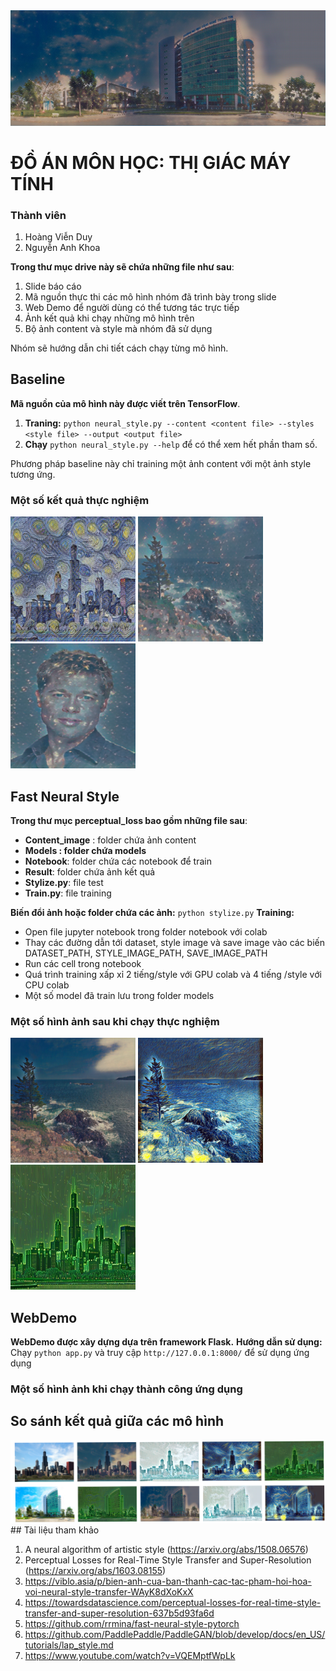
<img src='result image/perceptual loss result/2_UIT_stars.jpg'> 

# ĐỒ ÁN MÔN HỌC: THỊ GIÁC MÁY TÍNH

### Thành viên
1. Hoàng Viễn Duy
2. Nguyễn Anh Khoa


**Trong thư mục drive này sẽ chứa những file như sau**:

 1. Slide báo cáo
 2. Mã nguồn thực thi các mô hình nhóm đã trình bày trong slide
 3. Web Demo để người dùng có thể tương tác trực tiếp
 4. Ảnh kết quả khi chạy những mô hình trên
 5. Bộ ảnh content và style mà nhóm đã sử dụng

Nhóm sẽ hướng dẫn chi tiết cách chạy từng mô hình.
## Baseline
**Mã nguồn của mô hình này được viết trên TensorFlow**.

 1. **Traning:** `python neural_style.py --content <content file> --styles <style file> --output <output file>` 
 2. **Chạy** `python neural_style.py --help` để có thể xem hết phần tham số.
 
Phương pháp baseline này chỉ training một ảnh content với một ảnh style tương ứng.
### **Một số kết quả thực nghiệm**
<img src='result image/baseline result/TF-HUB/chicago.starrynew.png' width="200" height="200"> <img src='result image/baseline result/TF-HUB/phongcanh.stars.png' width="200" height="200"> <img src='result image/baseline result/TF-HUB/brad_tit.stars.png' width="200" height="200"> 


## Fast Neural Style 
**Trong thư mục perceptual_loss bao gồm những file sau**:
 - **Content_image** : folder chứa ảnh content
 - **Models : folder chứa models**
 - **Notebook**: folder chứa các notebook để train
 - **Result**: folder chứa ảnh kết quả
 - **Stylize.py**: file test
 - **Train.py**: file training
 
 **Biến đổi ảnh hoặc folder chứa các ảnh:** `python stylize.py` 
 **Training:** 
 - Open file jupyter notebook trong folder notebook với colab
 - Thay các đường dẫn tới dataset, style image và save image vào các biến DATASET_PATH, STYLE_IMAGE_PATH, SAVE_IMAGE_PATH
 - Run các cell trong notebook
 - Quá trình training xấp xỉ 2 tiếng/style với GPU colab và 4 tiếng /style với CPU colab
 - Một số model đã train lưu trong folder models
 
 ### **Một số hình ảnh sau khi chạy thực nghiệm**
 <img src='result image/perceptual loss result/2_phongcanh_stars.jpg' width="200" height="200"> <img src='result image/perceptual loss result/1_phongcanh.jpg' width="200" height="200"> <img src='result image/perceptual loss result/chicago.jpg' width="200" height="200"> 

## WebDemo
**WebDemo được xây dựng dựa trên framework Flask.** 
**Hướng dẫn sử dụng:** 
  Chạy `python app.py` và truy cập `http://127.0.0.1:8000/` để sử dụng ứng dụng

### **Một số hình ảnh khi chạy thành công ứng dụng**

## So sánh kết quả giữa các mô hình
<img src='result image/perceptual loss result/Screenshot from 2021-07-07 15-58-10.png'>  
## Tài liệu tham khảo

1. A neural algorithm of artistic style (https://arxiv.org/abs/1508.06576)
2. Perceptual Losses for Real-Time Style Transfer and Super-Resolution (https://arxiv.org/abs/1603.08155)
3. https://viblo.asia/p/bien-anh-cua-ban-thanh-cac-tac-pham-hoi-hoa-voi-neural-style-transfer-WAyK8dXoKxX
4. https://towardsdatascience.com/perceptual-losses-for-real-time-style-transfer-and-super-resolution-637b5d93fa6d
5. https://github.com/rrmina/fast-neural-style-pytorch
6. https://github.com/PaddlePaddle/PaddleGAN/blob/develop/docs/en_US/tutorials/lap_style.md
7. https://www.youtube.com/watch?v=VQEMptfWpLk
